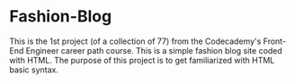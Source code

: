 # Fashion-Blog
This is the 1st project (of a collection of 77) from the Codecademy's Front-End Engineer career path course. 
This is a simple fashion blog site coded with HTML. The purpose of this project is to get familiarized with HTML basic syntax.
